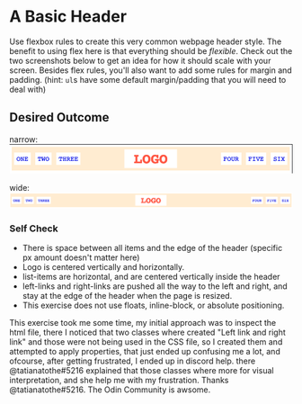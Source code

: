 # A Basic Header

Use flexbox rules to create this very common webpage header style. The benefit to using flex here is that everything should be _flexible_. Check out the two screenshots below to get an idea for how it should scale with your screen. Besides flex rules, you'll also want to add some rules for margin and padding. (hint: `ul`s have some default margin/padding that you will need to deal with)

## Desired Outcome

narrow:
![narrow](./desired-outcome-narrow.png)

wide: 
![wide](./desired-outcome-wide.png)

### Self Check
- There is space between all items and the edge of the header (specific px amount doesn't matter here)
- Logo is centered vertically and horizontally.
- list-items are horizontal, and are centered vertically inside the header
- left-links and right-links are pushed all the way to the left and right, and stay at the edge of the header when the page is resized.
- This exercise does not use floats, inline-block, or absolute positioning.

This exercise took me some time, my initial approach was to inspect the html file, there I noticed that two classes where created "Left link and right link" and those were not being used in the CSS file, so I created them and attempted to apply properties, that just ended up confusing me a lot, and ofcourse, after getting frustrated, I ended up in discord help.  there @tatianatothe#5216 explained that those classes where more for visual interpretation, and she help me with my frustration.  Thanks @tatianatothe#5216.   The Odin Community is awsome.